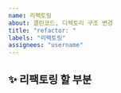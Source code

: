```yaml
---
name: 리팩토링
about: 클린코드, 디렉토리 구조 변경
title: "refactor: "
labels: "리팩토링"
assignees: "username"
---
```


## ✨ 리팩토링 할 부분
